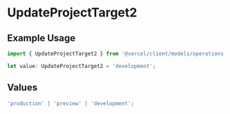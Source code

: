 # UpdateProjectTarget2

## Example Usage

```typescript
import { UpdateProjectTarget2 } from '@vercel/client/models/operations';

let value: UpdateProjectTarget2 = 'development';
```

## Values

```typescript
'production' | 'preview' | 'development';
```
